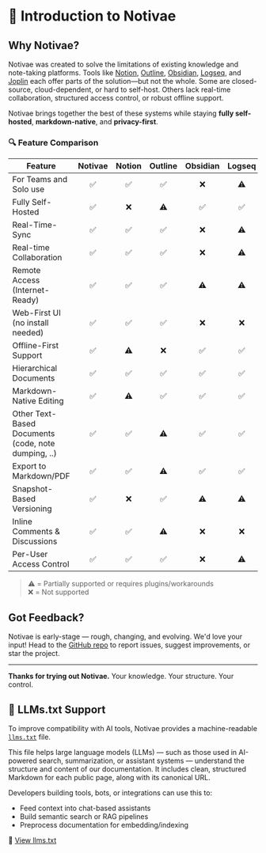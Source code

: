 # 🚀 Introduction to Notivae

## Why Notivae?

Notivae was created to solve the limitations of existing knowledge and note-taking platforms. Tools like [Notion](https://www.notion.com/), [Outline](https://www.getoutline.com/), [Obsidian](https://obsidian.md/), [Logseq](https://logseq.com/), and [Joplin](https://joplinapp.org/) each offer parts of the solution—but not the whole. Some are closed-source, cloud-dependent, or hard to self-host. Others lack real-time collaboration, structured access control, or robust offline support.

Notivae brings together the best of these systems while staying **fully self-hosted**, **markdown-native**, and **privacy-first**.

### 🔍 Feature Comparison
| Feature                                                  | Notivae | Notion | Outline | Obsidian | Logseq | Joplin |
|----------------------------------------------------------|:-------:|:------:|:-------:|:--------:|:------:|:------:|
| For Teams and Solo use                                   |    ✅    |   ✅    |    ✅    |    ❌     |   ⚠️   |   ❌    |
| Fully Self-Hosted                                        |    ✅    |   ❌    |   ⚠️    |    ✅     |   ✅    |   ✅    |
| Real-Time-Sync                                           |    ✅    |   ✅    |    ✅    |    ❌     |   ⚠️   |   ❌    |
| Real-time Collaboration                                  |    ✅    |   ✅    |    ✅    |    ❌     |   ⚠️   |   ⚠️   |
| Remote Access <br> (Internet-Ready)                      |    ✅    |   ✅    |    ✅    |    ⚠️    |   ⚠️   |   ⚠️   |
| Web-First UI <br> (no install needed)                    |    ✅    |   ✅    |    ✅    |    ❌     |   ❌    |   ⚠️   |
| Offline-First Support                                    |    ✅    |   ⚠️   |    ❌    |    ✅     |   ✅    |   ✅    |
| Hierarchical Documents                                   |    ✅    |   ✅    |    ✅    |    ✅     |   ✅    |   ✅    |
| Markdown-Native Editing                                  |    ✅    |   ⚠️   |    ✅    |    ✅     |   ✅    |   ✅    |
| Other Text-Based Documents <br> (code, note dumping, ..) |    ✅    |   ✅    |   ⚠️    |    ✅     |   ✅    |   ✅    |
| Export to Markdown/PDF                                   |    ✅    |   ✅    |   ⚠️    |    ✅     |   ✅    |   ✅    |
| Snapshot-Based Versioning                                |    ✅    |   ❌    |    ✅    |    ⚠️    |   ⚠️   |   ✅    |
| Inline Comments & Discussions                            |    ✅    |   ✅    |   ⚠️    |    ❌     |   ❌    |   ✅    |
| Per-User Access Control                                  |    ✅    |   ✅    |    ✅    |    ❌     |   ⚠️   |   ✅    |

> ⚠️ = Partially supported or requires plugins/workarounds \
> ❌ = Not supported

## Got Feedback?

Notivae is early-stage — rough, changing, and evolving. We'd love your input! Head to the [GitHub repo](https://github.com/notivae/notivae) to report issues, suggest improvements, or star the project.

---

**Thanks for trying out Notivae.**
Your knowledge. Your structure. Your control.

## 🤖 LLMs.txt Support

To improve compatibility with AI tools, Notivae provides a machine-readable [`llms.txt`](https://notivae.github.io/llms.txt) file.

This file helps large language models (LLMs) — such as those used in AI-powered search, summarization, or assistant systems — understand the structure and content of our documentation. It includes clean, structured Markdown for each public page, along with its canonical URL.

Developers building tools, bots, or integrations can use this to:
- Feed context into chat-based assistants
- Build semantic search or RAG pipelines
- Preprocess documentation for embedding/indexing

📄 [View llms.txt](https://notivae.github.io/llms.txt)
